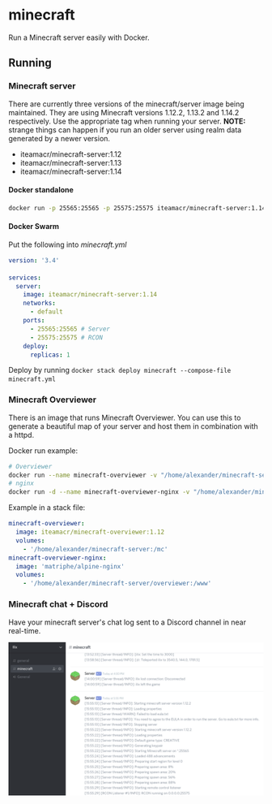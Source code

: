# minecraft

Run a Minecraft server easily with Docker.

## Running

### Minecraft server

There are currently three versions of the minecraft/server image being maintained. They are using Minecraft versions 1.12.2, 1.13.2 and 1.14.2 respectively. Use the appropriate tag when running your server. **NOTE:** strange things can happen if you run an older server using realm data generated by a newer version.

- iteamacr/minecraft-server:1.12
- iteamacr/minecraft-server:1.13
- iteamacr/minecraft-server:1.14

#### Docker standalone

```bash
docker run -p 25565:25565 -p 25575:25575 iteamacr/minecraft-server:1.14
```

#### Docker Swarm

Put the following into *minecraft.yml*
```yml
version: '3.4'

services:
  server:
    image: iteamacr/minecraft-server:1.14
    networks:
      - default
    ports:
      - 25565:25565 # Server
      - 25575:25575 # RCON
    deploy:
      replicas: 1
```

Deploy by running `docker stack deploy minecraft --compose-file minecraft.yml`

### Minecraft Overviewer

There is an image that runs Minecraft Overviewer. You can use this to generate a beautiful map of your server and host them in combination with a httpd.

Docker run example:

```bash
# Overviewer
docker run --name minecraft-overviewer -v "/home/alexander/minecraft-server:/mc" -v "/home/alexander/.minecraft:/root/.minecraft" iteamacr/minecraft-overviewer.1.12
# nginx
docker run -d --name minecraft-overviewer-nginx -v "/home/alexander/minecraft-server/overviewer:/www" matriphe/alpine-nginx
```

Example in a stack file:

```yaml
minecraft-overviewer:
  image: iteamacr/minecraft-overviewer:1.12
  volumes:
    - '/home/alexander/minecraft-server:/mc'
minecraft-overviewer-nginx:
  image: 'matriphe/alpine-nginx'
  volumes:
    - '/home/alexander/minecraft-server/overviewer:/www'
```

### Minecraft chat + Discord

Have your minecraft server's chat log sent to a Discord channel in near real-time.

![Discord example](https://raw.githubusercontent.com/alexanderczigler/minecraft/master/discord/example.png)